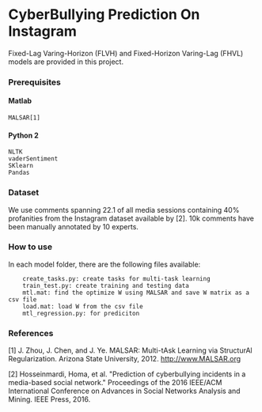 # CyberBullying Prediction On Instagram
Fixed-Lag Varing-Horizon (FLVH) and Fixed-Horizon Varing-Lag (FHVL) models are provided in this project. 

### Prerequisites
#### Matlab
```MALSAR[1]```
#### Python 2
```
NLTK
vaderSentiment
SKlearn
Pandas
```
### Dataset
We use comments spanning 22.1 of all media sessions containing 40% profanities from the Instagram dataset available by [2]. 10k comments have been manually annotated by 10 experts.

### How to use
In each model folder, there are the following files available:
``` raw_text_labeled.csv: a sample labeled dataset
    create_tasks.py: create tasks for multi-task learning
    train_test.py: create training and testing data
    mtl.mat: find the optimize W using MALSAR and save W matrix as a csv file
    load.mat: load W from the csv file
    mtl_regression.py: for prediciton  
```

### References
[1] J. Zhou, J. Chen, and J. Ye. MALSAR: Multi-tAsk Learning via StructurAl Regularization.
Arizona State University, 2012. http://www.MALSAR.org

[2] Hosseinmardi, Homa, et al. "Prediction of cyberbullying incidents in a media-based social network." Proceedings of the 2016 IEEE/ACM International Conference on Advances in Social Networks Analysis and Mining. IEEE Press, 2016.
